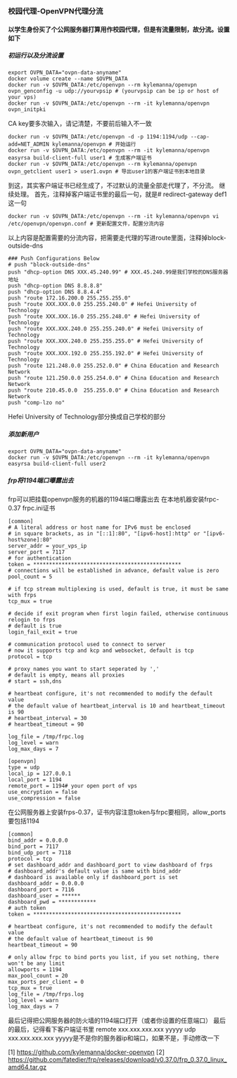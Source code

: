 
### 校园代理-OpenVPN代理分流

#### 以学生身份买了个公网服务器打算用作校园代理，但是有流量限制，故分流。设置如下
##### 初运行以及分流设置
```
export OVPN_DATA="ovpn-data-anyname"
docker volume create --name $OVPN_DATA
docker run -v $OVPN_DATA:/etc/openvpn --rm kylemanna/openvpn ovpn_genconfig -u udp://yourvpsip # (yourvpsip can be ip or host of your vps)
docker run -v $OVPN_DATA:/etc/openvpn --rm -it kylemanna/openvpn ovpn_initpki
```
CA key要多次输入，请记清楚，不要前后输入不一致
```
docker run -v $OVPN_DATA:/etc/openvpn -d -p 1194:1194/udp --cap-add=NET_ADMIN kylemanna/openvpn # 开始运行
docker run -v $OVPN_DATA:/etc/openvpn --rm -it kylemanna/openvpn easyrsa build-client-full user1 # 生成客户端证书
docker run -v $OVPN_DATA:/etc/openvpn --rm kylemanna/openvpn ovpn_getclient user1 > user1.ovpn # 导出user1的客户端证书到本地目录
```
到这，其实客户端证书已经生成了，不过默认的流量全部走代理了，不分流。
继续处理。
首先，注释掉客户端证书里的最后一句，就是# redirect-gateway def1 这一句
```
docker run -v $OVPN_DATA:/etc/openvpn --rm -it kylemanna/openvpn vi /etc/openvpn/openvpn.conf # 更新配置文件，配置分流内容
```
以上内容是配置需要的分流内容，把需要走代理的写进route里面，注释掉block-outside-dns
```
### Push Configurations Below
# push "block-outside-dns"
push "dhcp-option DNS XXX.45.240.99" # XXX.45.240.99是我们学校的DNS服务器地址
push "dhcp-option DNS 8.8.8.8"
push "dhcp-option DNS 8.8.4.4"
push "route 172.16.200.0 255.255.255.0"
push "route XXX.XXX.0.0 255.255.240.0" # Hefei University of Technology
push "route XXX.XXX.16.0 255.255.248.0" # Hefei University of Technology
push "route XXX.XXX.240.0 255.255.240.0" # Hefei University of Technology
push "route XXX.XXX.240.0 255.255.255.0" # Hefei University of Technology
push "route XXX.XXX.192.0 255.255.192.0" # Hefei University of Technology
push "route 121.248.0.0 255.252.0.0" # China Education and Research Network
push "route 121.250.0.0 255.254.0.0" # China Education and Research Network
push "route 210.45.0.0  255.255.0.0" # China Education and Research Network
push "comp-lzo no"
```
Hefei University of Technology部分换成自己学校的部分
##### 添加新用户
```
export OVPN_DATA="ovpn-data-anyname"
docker run -v $OVPN_DATA:/etc/openvpn --rm -it kylemanna/openvpn easyrsa build-client-full user2
```
##### frp将1194端口曝露出去
frp可以把挂载openvpn服务的机器的1194端口曝露出去
在本地机器安装frpc-0.37
frpc.ini证书
```
[common]
# A literal address or host name for IPv6 must be enclosed
# in square brackets, as in "[::1]:80", "[ipv6-host]:http" or "[ipv6-host%zone]:80"
server_addr = your_vps_ip
server_port = 7117
# for authentication
token = ***********************************************
# connections will be established in advance, default value is zero
pool_count = 5

# if tcp stream multiplexing is used, default is true, it must be same with frps
tcp_mux = true

# decide if exit program when first login failed, otherwise continuous relogin to frps
# default is true
login_fail_exit = true

# communication protocol used to connect to server
# now it supports tcp and kcp and websocket, default is tcp
protocol = tcp

# proxy names you want to start seperated by ','
# default is empty, means all proxies
# start = ssh,dns

# heartbeat configure, it's not recommended to modify the default value
# the default value of heartbeat_interval is 10 and heartbeat_timeout is 90
# heartbeat_interval = 30
# heartbeat_timeout = 90

log_file = /tmp/frpc.log
log_level = warn
log_max_days = 7

[openvpn]
type = udp
local_ip = 127.0.0.1
local_port = 1194
remote_port = 1194# your open port of vps
use_encryption = false
use_compression = false

```
在公网服务器上安装frps-0.37，证书内容注意token与frpc要相同，allow_ports要包括1194
```
[common]
bind_addr = 0.0.0.0
bind_port = 7117
bind_udp_port = 7118
protocol = tcp
# set dashboard_addr and dashboard_port to view dashboard of frps
# dashboard_addr's default value is same with bind_addr
# dashboard is available only if dashboard_port is set
dashboard_addr = 0.0.0.0
dashboard_port = 7116
dashboard_user = ******
dashboard_pwd = ************
# auth token
token = ***********************************************

# heartbeat configure, it's not recommended to modify the default value
# the default value of heartbeat_timeout is 90
heartbeat_timeout = 90

# only allow frpc to bind ports you list, if you set nothing, there won't be any limit
allowports = 1194
max_pool_count = 20
max_ports_per_client = 0
tcp_mux = true
log_file = /tmp/frps.log
log_level = warn
log_max_days = 7

```
最后记得把公网服务器的防火墙的1194端口打开（或者你设置的任意端口）
最后的最后，记得看下客户端证书里 remote xxx.xxx.xxx.xxx yyyyy udp
 xxx.xxx.xxx.xxx yyyyy是不是你的服务器ip和端口，如果不是，手动修改一下
 
[1] https://github.com/kylemanna/docker-openvpn
[2] https://github.com/fatedier/frp/releases/download/v0.37.0/frp_0.37.0_linux_amd64.tar.gz
